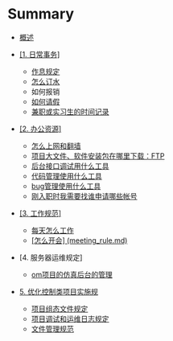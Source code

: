 # Summary

* [概述](README.md)
* [\[1. 日常事务\]](1-ri-chang-shi-52a15d.md)
  * [作息规定](schedule_rule.md)
  * [怎么订水](schedule_rule.md)
  * 如何报销
  * [如何请假](ru-he-qing-jia.md)
  * [兼职或实习生的时间记录](jian-zhi-huo-shi-xi-sheng-de-shi-jian-ji-lu.md)
* [\[2. 办公资源\]](2-ban-gong-zi-6e905d.md)
  * [怎么上网和翻墙](network.md)
  * [项目大文件、软件安装包在哪里下载：FTP](network_ftp.md)
  * [后台接口调试用什么工具](postman_team.md)
  * [代码管理使用什么工具](code_manage.md)
  * [bug管理使用什么工具](bug_manage.md)
  * [刚入职时我需要找谁申请哪些帐号](tools_user.md)
* [\[3. 工作规范\]](3-gong-zuo-gui-5b9a5d.md)
  * [每天怎么工作](work_report.md)
  * [\[怎么开会\] \(meeting\_rule.md\)](#)
* \[4. 服务器运维规定\]
  * [om项目的仿真后台的管理](om_backend.md)

* [5. 优化控制类项目实施规](5-xiang-mu-diao-8bd55d.md)
  * [项目组态文件规定](projectdb_rule.md)
  * [项目调试和运维日志规定](project_cx.md)
  * [文件管理规范](wen-jian-guan-li-gui-fan.md)



